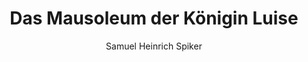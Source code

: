 ---
image: /assets/images/spiker/31a.jpg
thumb: /assets/images/spiker-thumbs/31a.jpg
author: Samuel Heinrich Spiker
artist: 
engraver: 
title: "Das Mausoleum der Königin Luise"
subtitle: 
tags:
  - Monument
layout: post
---